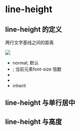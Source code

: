 # line-height

## line-height 的定义
两行文字基线之间的距离

![](http://7xpvnv.com2.z0.glb.qiniucdn.com/7abbe68d-5ea0-4176-ae8f-5db20c759473)

- normal;  默认
- <number>;  当前元素font-size 倍数
- <length>
- <percent>
- inherit

## line-height 与单行居中

## line-height 与高度
